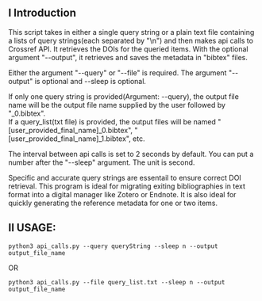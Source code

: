 
## I Introduction
This script takes in either a single query string or a plain text file containing a lists of query strings(each separated by "\n") and then makes api calls to Crossref API. It retrieves the DOIs for the queried items. With the optional argument "--output", it retrieves and saves the metadata in "bibtex" files.

Either the argument "--query" or "--file" is required. The argument "--output" is optional and --sleep is optional.

If only one query string is provided(Argument: --query), the output file name will be the output file name supplied by the user followed by "_0.bibtex".   
If a query_list(txt file) is provided, the output files will be named "[user_provided_final_name]_0.bibtex", "[user_provided_final_name]_1.bibtex", etc.

The interval between api calls is set to 2 seconds by default. You can put a number after the "--sleep" argument. The unit is second.

Specific and accurate query strings are essentail to ensure correct DOI retrieval. This program is ideal for migrating exiting bibliographies in text format into a digital manager like Zotero or Endnote. It is also ideal for quickly generating the reference metadata for one or two items.


## II USAGE:   

`python3 api_calls.py --query queryString --sleep n --output output_file_name`  

OR  

`python3 api_calls.py --file query_list.txt --sleep n --output output_file_name`  

